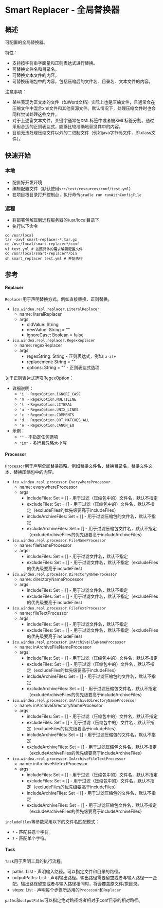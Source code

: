 # Smart Replacer - 全局替换器

## 概述

可配置的全局替换器。

特性：

* 支持按字符串字面量和正则表达式进行替换。
* 可替换文件名和目录名。
* 可替换文本文件的内容。
* 可替换压缩包中的内容，包括压缩后的文件名、目录名、文本文件的内容。

注意事项：

* 某些表现为富文本的文件（如Word文档）实际上也是压缩文件，且通常会在压缩文件中混合xml文件和其他资源文件。默认情况下，处理压缩文件时也会同样尝试处理这些文件。
* 对于上述富文本文件，关键字通常在XML标签中或者被XML标签分割。通过采用合适的正则表达式，能够比较准确地替换其中的内容。
* 目前无法处理压缩文件以外的二进制文件（例如java字节码文件，即.class文件）。

## 快速开始

### 本地

* 配置好开发环境
* 编辑配置文件（默认使用`src/test/resources/conf/test.yml`）
* 在项目根目录打开控制台，执行命令`gradle run runWithConfigFile`

### 远程

* 将部署包解压到远程服务器的/usr/local目录下
* 执行以下命令

```
cd /usr/local
tar -zxvf smart-replacer-*.tar.gz
cd /usr/local/smart-replacer*/conf
vi test.yml # 按照具体的需求编辑配置文件
cd /usr/local/smart-replacer*/bin
sh smart_replacer test.yml # 开始执行
```

## 参考

#### Replacer

`Replacer`用于声明替换方式。例如直接替换、正则替换。

* `icu.windea.repl.replacer.LiteralReplacer`
  * name: literalReplacer
  * args:
    * oldValue: String
    * newValue: String = ""
    * ignoreCase: Boolean = false
* `icu.windea.repl.replacer.RegexReplacer`
  * name: regexReplacer
  * args:
    * regexString: String - 正则表达式，例如`[a-z]+`
    * replacement: String = ""
    * options: String = "" - 正则表达式选项

关于正则表达式选项[RegexOption](https://kotlinlang.org/api/latest/jvm/stdlib/kotlin.text/-regex-option/)：

* 详细说明：
  * `'i'` - `RegexOption.IGNORE_CASE`
  * `'m'` - `RegexOption.MULTILINE`
  * `'l'` - `RegexOption.LITERAL`
  * `'u'` - `RegexOption.UNIX_LINES`
  * `'c'` - `RegexOption.COMMENTS`
  * `'d'` - `RegexOption.DOT_MATCHES_ALL`
  * `'e'` - `RegexOption.CANON_EQ`
* 示例：
  * `""` - 不指定任何选项
  * `"im"` - 多行且忽略大小写

#### Processor

`Processor`用于声明全局替换策略。例如替换文件名、替换目录名、替换文件文本、替换压缩包中的内容。

* `icu.windea.repl.processor.EverywhereProcessor`
  * name: everywhereProcessor
  * args:
    * includeFiles: Set<String> = [] - 用于过滤（压缩包中的）文件名，默认不指定
    * excludeFiles: Set<String> = [] - 用于过滤（压缩包中的）文件名，默认不指定（excludeFiles的优先级要高于includeFiles）
    * includeArchiveFiles: Set<String> = [] - 用于过滤压缩包的文件名，默认不指定
    * excludeArchiveFiles: Set<String> = [] - 用于过滤压缩包文件名，默认不指定（excludeArchiveFiles的优先级要高于includeArchiveFiles）
* `icu.windea.repl.processor.FileNameProcessor`
  * name: fileNameProcessor
  * args:
    * includeFiles: Set<String> = [] - 用于过滤文件名，默认不指定
    * excludeFiles: Set<String> = [] - 用于过滤文件名，默认不指定（excludeFiles的优先级要高于includeFiles）
* `icu.windea.repl.processor.DirectoryNameProcessor`
  * name: directoryNameProcessor
  * args:
    * includeFiles: Set<String> = [] - 用于过滤文件名，默认不指定
    * excludeFiles: Set<String> = [] - 用于过滤文件名，默认不指定（excludeFiles的优先级要高于includeFiles）
* `icu.windea.repl.processor.FileTextProcessor`
  * name: fileTextProcessor
  * args:
    * includeFiles: Set<String> = [] - 用于过滤文件名，默认不指定
    * excludeFiles: Set<String> = [] - 用于过滤文件名，默认不指定（excludeFiles的优先级要高于includeFiles）
* `icu.windea.repl.processor.InArchiveFileNameProcessor`
  * name: inArchiveFileNameProcessor
  * args:
    * includeFiles: Set<String> = [] - 用于过滤（压缩包中的）文件名，默认不指定
    * excludeFiles: Set<String> = [] - 用于过滤（压缩包中的）文件名，默认不指定（excludeFiles的优先级要高于includeFiles）
    * includeArchiveFiles: Set<String> = [] - 用于过滤压缩包的文件名，默认不指定
    * excludeArchiveFiles: Set<String> = [] - 用于过滤压缩包文件名，默认不指定（excludeArchiveFiles的优先级要高于includeArchiveFiles）
* `icu.windea.repl.processor.InArchiveDirectoryNameProcessor`
  * name: inArchiveDirectoryNameProcessor
  * args:
    * includeFiles: Set<String> = [] - 用于过滤（压缩包中的）文件名，默认不指定
    * excludeFiles: Set<String> = [] - 用于过滤（压缩包中的）文件名，默认不指定（excludeFiles的优先级要高于includeFiles）
    * includeArchiveFiles: Set<String> = [] - 用于过滤压缩包的文件名，默认不指定
    * excludeArchiveFiles: Set<String> = [] - 用于过滤压缩包文件名，默认不指定（excludeArchiveFiles的优先级要高于includeArchiveFiles）
* `icu.windea.repl.processor.InArchiveFileTextProcessor`
  * name: inArchiveFileTextProcessor
  * args:
    * includeFiles: Set<String> = [] - 用于过滤（压缩包中的）文件名，默认不指定
    * excludeFiles: Set<String> = [] - 用于过滤（压缩包中的）文件名，默认不指定（excludeFiles的优先级要高于includeFiles）
    * includeArchiveFiles: Set<String> = [] - 用于过滤压缩包的文件名，默认不指定
    * excludeArchiveFiles: Set<String> = [] - 用于过滤压缩包文件名，默认不指定（excludeArchiveFiles的优先级要高于includeArchiveFiles）

`includeFiles`等参数采用以下的文件名匹配模式：

* `*` - 匹配任意个字符。
* `?` - 匹配单个字符。

#### Task

`Task`用于声明工具的执行流程。

* paths: List<String> - 声明输入路径。可以指定文件和目录的路径。
* outputPaths: List<String> - 声明输出路径。输出路径需要留空或者与输入路径一一匹配。输出路径留空或者与输入路径相同时，将会覆盖原文件/原目录。
* steps: List<Step> - 声明每个步骤所适用的`Processor`和`Replacer`

`paths`和`outputPaths`可以指定绝对路径或者相对于conf目录的相对路径。
